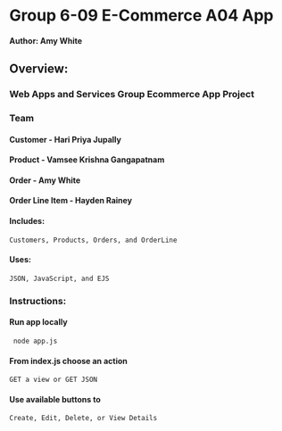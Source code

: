 # Group 6-09 E-Commerce A04 App
#### Author: Amy White

## Overview: 
### Web Apps and Services Group Ecommerce App Project

### Team
#### Customer - Hari Priya Jupally
#### Product - Vamsee Krishna Gangapatnam
#### Order -  Amy White
#### Order Line Item - Hayden Rainey

#### Includes: 
```Customers, Products, Orders, and OrderLine```

#### Uses: 
```JSON, JavaScript, and EJS```

### Instructions:
#### Run app locally
``` node app.js```
#### From index.js choose an action
```GET a view or GET JSON```
#### Use available buttons to 
```Create, Edit, Delete, or View Details```



